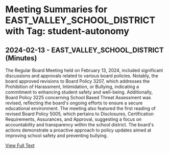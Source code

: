# Meeting Summaries for EAST_VALLEY_SCHOOL_DISTRICT with Tag: student-autonomy

## 2024-02-13 - EAST_VALLEY_SCHOOL_DISTRICT (Minutes)

The Regular Board Meeting held on February 13, 2024, included significant discussions and approvals related to various board policies. Notably, the board approved revisions to Board Policy 3207, which addresses the Prohibition of Harassment, Intimidation, or Bullying, indicating a commitment to enhancing student safety and well-being. Additionally, Board Policy 3225 concerning School Based Threat Assessment was revised, reflecting the board's ongoing efforts to ensure a secure educational environment. The meeting also featured the first reading of revised Board Policy 5005, which pertains to Disclosures, Certification Requirements, Assurances, and Approval, suggesting a focus on accountability and transparency within the school district. The board's actions demonstrate a proactive approach to policy updates aimed at improving school safety and preventing bullying.

[View Full Text](https://raw.githubusercontent.com/VoronoiPerspectives/WashingtonStateSchoolBoardExplorer/refs/heads/main/data/countries/usa/states/wa/counties/spokane/school_boards/east_valley_school_district/2024/2024-02-13-minutes.txt)

